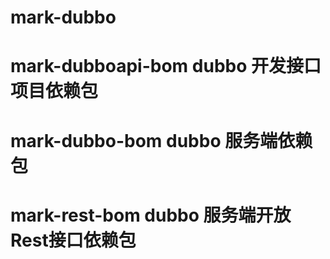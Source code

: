 # mark-dubbo

# mark-dubboapi-bom dubbo 开发接口项目依赖包

# mark-dubbo-bom dubbo 服务端依赖包

# mark-rest-bom dubbo 服务端开放Rest接口依赖包
